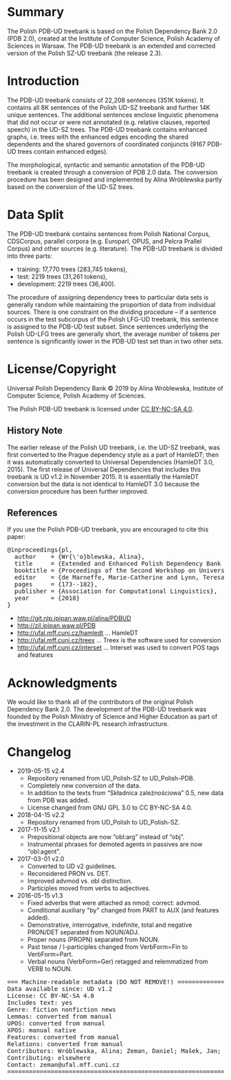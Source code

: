 # Summary

The Polish PDB-UD treebank is based on the Polish Dependency Bank 2.0 (PDB 2.0), created at the Institute of Computer Science, Polish Academy of Sciences in Warsaw. The PDB-UD treebank is an extended and corrected version of the Polish SZ-UD treebank (the release 2.3).


# Introduction

The PDB-UD treebank consists of 22,208 sentences (351K tokens). It contains all 8K sentences of the Polish UD-SZ treebank and further 14K unique sentences. The additional sentences enclose linguistic phenomena that did not occur or were not annotated (e.g. relative clauses, reported speech) in the UD-SZ trees. The PDB-UD treebank contains enhanced graphs, i.e. trees with the enhanced edges encoding the shared dependents and the shared governors of coordinated conjuncts (9167 PDB-UD trees contain enhanced edges).

The morphological, syntactic and semantic annotation of the PDB-UD treebank is created through a conversion of PDB 2.0 data. The conversion procedure has been designed and implemented by Alina Wróblewska partly based on the conversion of the UD-SZ trees.

# Data Split

The PDB-UD treebank contains sentences from Polish National Corpus, CDSCorpus, parallel corpora (e.g. Europarl, OPUS, and Pelcra Prallel Corpus) and other sources (e.g. literature). The PDB-UD treebank is divided into three parts:

* training: 17,770 trees (283,745 tokens),
* test: 2219 trees (31,261 tokens),
* development: 2219 trees (36,400).

The procedure of assigning dependency trees to particular data sets is generally random while maintaining the proportion of data from individual sources. There is one constraint on the dividing procedure – if a sentence occurs in the test subcorpus of the Polish LFG-UD treebank, this sentence is assigned to the PDB-UD test subset. Since sentences underlying the Polish UD-LFG trees are generally short, the average number of tokens per sentence is significantly lower in the PDB-UD test set than in two other sets.

# License/Copyright

Universal Polish Dependency Bank © 2019 by Alina Wróblewska, Institute of Computer Science, Polish Academy of Sciences.

The Polish PDB-UD treebank is licensed under [CC BY-NC-SA 4.0](http://creativecommons.org/licenses/by-nc-sa/4.0/).


## History Note

The earlier release of the Polish UD treebank, i.e. the UD-SZ treebank, was first converted to the Prague dependency style as a part of HamleDT;
then it was automatically converted to Universal Dependencies (HamleDT 3.0, 2015). The first
release of Universal Dependencies that includes this treebank is UD v1.2 in November 2015. It is
essentially the HamleDT conversion but the data is not identical to HamleDT 3.0 because the
conversion procedure has been further improved.

## References

If you use the Polish PDB-UD treebank, you are encouraged to cite this paper:

<pre>
@inproceedings{pl,
  author    = {Wr{\'o}blewska, Alina},
  title     = {Extended and Enhanced Polish Dependency Bank in Universal Dependencies Format},
  booktitle = {Proceedings of the Second Workshop on Universal Dependencies (UDW 2018)},
  editor    = {de Marneffe, Marie-Catherine and Lynn, Teresa and Schuster, Sebastian},
  pages     = {173--182},
  publisher = {Association for Computational Linguistics},
  year      = {2018}
}
</pre>

* http://git.nlp.ipipan.waw.pl/alina/PDBUD
* http://zil.ipipan.waw.pl/PDB
* http://ufal.mff.cuni.cz/hamledt ... HamleDT
* http://ufal.mff.cuni.cz/treex ... Treex is the software used for conversion
* http://ufal.mff.cuni.cz/interset ... Interset was used to convert POS tags and features

# Acknowledgments

We would like to thank all of the contributors of the original Polish Dependency Bank 2.0. The development of the PDB-UD treebank was founded by the Polish Ministry of Science and Higher Education as part of the investment in the CLARIN-PL research infrastructure.


# Changelog

* 2019-05-15 v2.4
  * Repository renamed from UD_Polish-SZ to UD_Polish-PDB.
  * Completely new conversion of the data.
  * In addition to the texts from “Składnica zależnościowa” 0.5, new data from PDB was added.
  * License changed from GNU GPL 3.0 to CC BY-NC-SA 4.0.
* 2018-04-15 v2.2
  * Repository renamed from UD_Polish to UD_Polish-SZ.
* 2017-11-15 v2.1
  * Prepositional objects are now “obl:arg” instead of “obj”.
  * Instrumental phrases for demoted agents in passives are now “obl:agent”.
* 2017-03-01 v2.0
  * Converted to UD v2 guidelines.
  * Reconsidered PRON vs. DET.
  * Improved advmod vs. obl distinction.
  * Participles moved from verbs to adjectives.
* 2016-05-15 v1.3
  * Fixed adverbs that were attached as nmod; correct: advmod.
  * Conditional auxiliary "by" changed from PART to AUX (and features added).
  * Demonstrative, interrogative, indefinite, total and negative PRON/DET separated from NOUN/ADJ.
  * Proper nouns (PROPN) separated from NOUN.
  * Past tense / l-participles changed from VerbForm=Fin to VerbForm=Part.
  * Verbal nouns (VerbForm=Ger) retagged and relemmatized from VERB to NOUN.


<pre>
=== Machine-readable metadata (DO NOT REMOVE!) ================================
Data available since: UD v1.2
License: CC BY-NC-SA 4.0
Includes text: yes
Genre: fiction nonfiction news
Lemmas: converted from manual
UPOS: converted from manual
XPOS: manual native
Features: converted from manual
Relations: converted from manual
Contributors: Wróblewska, Alina; Zeman, Daniel; Mašek, Jan; Rosa, Rudolf
Contributing: elsewhere
Contact: zeman@ufal.mff.cuni.cz
===============================================================================
</pre>
